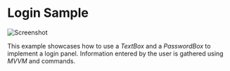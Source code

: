 # Login Sample

![Screenshot](https://github.com/Noesis/Noesis.github.io/blob/master/NoesisGUI/Samples/Login/Screenshot.png)

This example showcases how to use a *TextBox* and a *PasswordBox* to implement a login panel. Information entered by the user is gathered using *MVVM* and commands.


